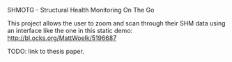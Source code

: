 SHMOTG - Structural Health Monitoring On The Go

This project allows the user to zoom and scan through their SHM data using an interface like the one in this static demo: http://bl.ocks.org/MattWoelk/5196687

TODO: link to thesis paper.
